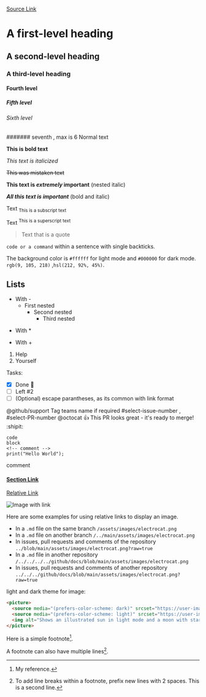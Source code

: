 [Source Link](https://docs.github.com/en/get-started/writing-on-github/getting-started-with-writing-and-formatting-on-github/basic-writing-and-formatting-syntax)

# A first-level heading
## A second-level heading
### A third-level heading
#### Fourth level
##### Fifth level
###### Sixth level
####### seventh ,  max is 6
Normal text 


**This is bold text**

*This text is italicized*

~~This was mistaken text~~

**This text is _extremely_ important** (nested italic)

***All this text is important*** (bold and italic)

Text <sub>This is a subscript text</sub>

Text <sup>This is a superscript text</sup>


> Text that is a quote

`code or a command` within a sentence with single backticks.

The background color is `#ffffff` for light mode and `#000000` for dark mode.
`rgb(9, 105, 218)` ,`hsl(212, 92%, 45%)`.




Lists
-
- With -
	-  First nested
		- Second nested
			- Third nested 
* With *
+ With +
1. Help
2. Yourself


Tasks:
- [x] Done :tada:
- [ ] Left #2
- [ ] \(Optional) escape parantheses, as its common with link format

@github/support Tag teams name if required
#select-issue-number , #select-PR-number
@octocat :+1: This PR looks great - it's ready to merge! :shipit:

```
code 
block
<!-- comment -->
print("Hello World");
```

comment 
<!-- This content will not appear in the rendered Markdown -->

#### [Section Link](https://docs.github.com/en/get-started/writing-on-github/getting-started-with-writing-and-formatting-on-github/basic-writing-and-formatting-syntax)

[Relative Link](./docs/CONTRIBUTING.md)

![Image with link](https://myoctocat.com/assets/images/base-octocat.svg)


Here are some examples for using relative links to display an image.

- In a  `.md`  file on the same branch
`/assets/images/electrocat.png`
- In a  `.md`  file on another branch
`/../main/assets/images/electrocat.png`
- In issues, pull requests and comments of the repository
`../blob/main/assets/images/electrocat.png?raw=true`
- In a  `.md`  file in another repository
`/../../../../github/docs/blob/main/assets/images/electrocat.png`
- In issues, pull requests and comments of another repository
`../../../github/docs/blob/main/assets/images/electrocat.png?raw=true`


light and dark theme for image:
```HTML
<picture>
  <source media="(prefers-color-scheme: dark)" srcset="https://user-images.githubusercontent.com/25423296/163456776-7f95b81a-f1ed-45f7-b7ab-8fa810d529fa.png">
  <source media="(prefers-color-scheme: light)" srcset="https://user-images.githubusercontent.com/25423296/163456779-a8556205-d0a5-45e2-ac17-42d089e3c3f8.png">
  <img alt="Shows an illustrated sun in light mode and a moon with stars in dark mode." src="https://user-images.githubusercontent.com/25423296/163456779-a8556205-d0a5-45e2-ac17-42d089e3c3f8.png">
</picture>
```


Here is a simple footnote[^1].

A footnote can also have multiple lines[^2].

[^1]: My reference.
[^2]: To add line breaks within a footnote, prefix new lines with 2 spaces.
  This is a second line.
